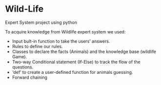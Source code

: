 # Wild-Life
Expert System project using python 

To acquire knowledge from Wildlife expert system we used: 
- Input bult-in function to take the users’ answers.
- Rules to define our rules.
- Classes to declare the facts (Animals) and the knowledge base (wildlife Game).
- Two-way Conditional statement (If-Else) to track the flow of the questions.
- ‘def’ to create a user-defined function for animals guessing.
- Forward chaining
